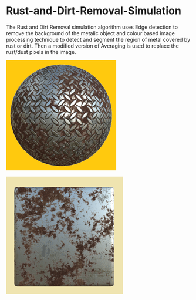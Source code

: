 # Rust-and-Dirt-Removal-Simulation


The Rust and Dirt Removal simulation algorithm uses Edge detection to remove the background of the metalic object and  colour based image processing technique to detect and segment the region of metal covered by rust or dirt. Then a modified version of Averaging is used to replace the rust/dust pixels in the image.

![Demo-1](https://github.com/nagulan23/Rust-and-Dirt-Removal-Simulation/blob/main/Demo/short%20demo%201.gif)

![Demo-2](https://github.com/nagulan23/Rust-and-Dirt-Removal-Simulation/blob/main/Demo/short%20demo%202.gif)
